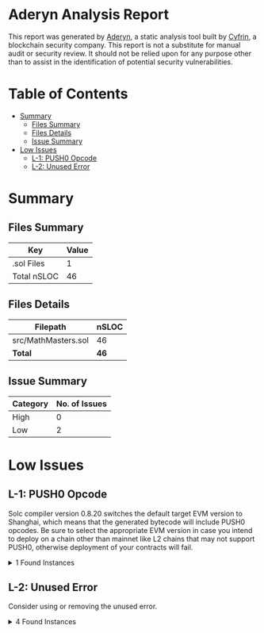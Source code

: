 # Aderyn Analysis Report

This report was generated by [Aderyn](https://github.com/Cyfrin/aderyn), a static analysis tool built by [Cyfrin](https://cyfrin.io), a blockchain security company. This report is not a substitute for manual audit or security review. It should not be relied upon for any purpose other than to assist in the identification of potential security vulnerabilities.
# Table of Contents

- [Summary](#summary)
  - [Files Summary](#files-summary)
  - [Files Details](#files-details)
  - [Issue Summary](#issue-summary)
- [Low Issues](#low-issues)
  - [L-1: PUSH0 Opcode](#l-1-push0-opcode)
  - [L-2: Unused Error](#l-2-unused-error)


# Summary

## Files Summary

| Key | Value |
| --- | --- |
| .sol Files | 1 |
| Total nSLOC | 46 |


## Files Details

| Filepath | nSLOC |
| --- | --- |
| src/MathMasters.sol | 46 |
| **Total** | **46** |


## Issue Summary

| Category | No. of Issues |
| --- | --- |
| High | 0 |
| Low | 2 |


# Low Issues

## L-1: PUSH0 Opcode

Solc compiler version 0.8.20 switches the default target EVM version to Shanghai, which means that the generated bytecode will include PUSH0 opcodes. Be sure to select the appropriate EVM version in case you intend to deploy on a chain other than mainnet like L2 chains that may not support PUSH0, otherwise deployment of your contracts will fail.

<details><summary>1 Found Instances</summary>


- Found in src/MathMasters.sol [Line: 3](src/MathMasters.sol#L3)

	```solidity
	pragma solidity ^0.8.3;
	```

</details>



## L-2: Unused Error

Consider using or removing the unused error.

<details><summary>4 Found Instances</summary>


- Found in src/MathMasters.sol [Line: 14](src/MathMasters.sol#L14)

	```solidity
	    error MathMasters__FactorialOverflow();
	```

- Found in src/MathMasters.sol [Line: 15](src/MathMasters.sol#L15)

	```solidity
	    error MathMasters__MulWadFailed();
	```

- Found in src/MathMasters.sol [Line: 16](src/MathMasters.sol#L16)

	```solidity
	    error MathMasters__DivWadFailed();
	```

- Found in src/MathMasters.sol [Line: 17](src/MathMasters.sol#L17)

	```solidity
	    error MathMasters__FullMulDivFailed();
	```

</details>



